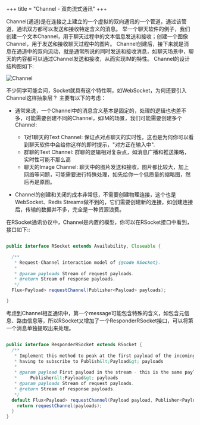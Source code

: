 +++
title = "Channel - 双向流式通讯"
+++

Channel(通道)是在连接之上建立的一个虚拟的双向通讯的一个管道，通过该管道，通讯双方都可以发送和接收特定含义的消息。
举一个聊天软件的例子，我们创建一个文本Channel，用于聊天过程中的文本信息发送和接收；创建一个图像Channel，用于发送和接收聊天过程中的图片。
Channel创建后，接下来就是消息在通道中的双向流动，就是通常所说的同时发送和接收消息，如聊天场景中，聊天的内容都可以通过Channel发送和接收，从而实现IM的特性。
Channel的设计结构图如下:

![Channel](/images/communication/channel.png)

不少同学可能会问，Socket就具有这个特性啊，如WebSocket，为何还要引入Channel这样抽象层？ 主要有以下的考虑：

* 通常来说，一个Channel中的消息含义基本是固定的，处理的逻辑也也差不多，可能需要创建不同的Channel，如IM的场景，我们可能需要创建多个Channel:

    * 1对1聊天的Text Channel: 保证点对点聊天的实时性，这也是为何你可以看到聊天软件中会给你这样的即时提示，"对方正在输入中".
    * 群聊的Text Channel: 群聊的逻辑相对复杂点，如消息广播和推送策略，实时性可能不那么高
    * 聊天的Image Channel: 聊天中的图片发送和接收，图片都比较大，加上网络等问题，可能需要进行特殊处理，如先给你一个低质量的缩略图，然后再是原图。

* Channel的创建和关闭的成本非常低，不需要创建物理连接，这个也是WebSocket、Redis Streams做不到的，它们需要创建新的连接，如创建连接后，传输的数据并不多，完全是一种资源浪费。

在RSocket通讯协议中，Channel是内置的模型，你可以在RSocket接口中看到，接口如下::

```java

public interface RSocket extends Availability, Closeable {

  /**
   * Request-Channel interaction model of {@code RSocket}.
   *
   * @param payloads Stream of request payloads.
   * @return Stream of response payloads.
   */
  Flux<Payload> requestChannel(Publisher<Payload> payloads);

}

```

考虑到Channel相互通讯中，第一个message可能包含特殊的含义，如包含元信息、路由信息等，所以RSocket又增加了一个ResponderRSocket接口，可以将第一个消息单独提取出来处理。

```java

public interface ResponderRSocket extends RSocket {
  /**
   * Implement this method to peak at the first payload of the incoming request stream without
   * having to subscribe to Publish&lt;Payload&gt; payloads
   *
   * @param payload First payload in the stream - this is the same payload as the first payload in
   *     Publisher&lt;Payload&gt; payloads
   * @param payloads Stream of request payloads.
   * @return Stream of response payloads.
   */
  default Flux<Payload> requestChannel(Payload payload, Publisher<Payload> payloads) {
    return requestChannel(payloads);
  }
}

```

